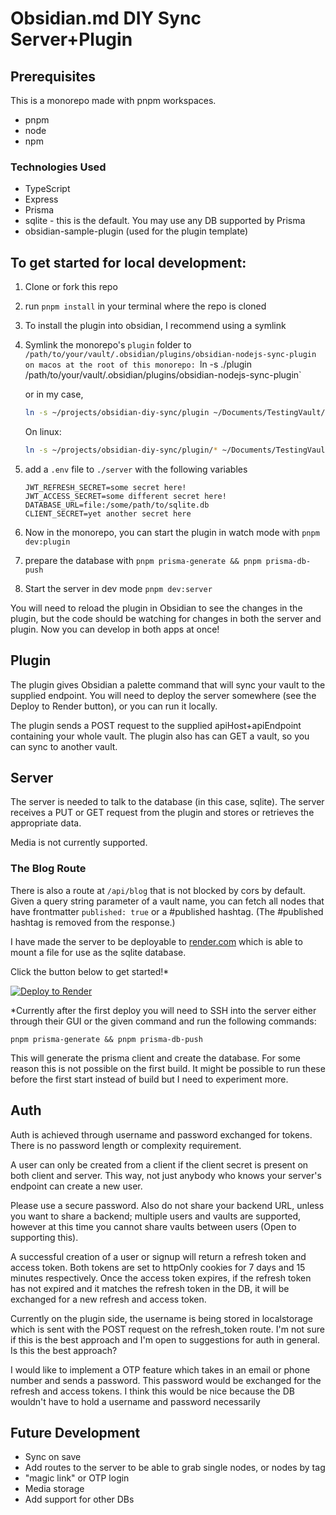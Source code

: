 # Obsidian.md DIY Sync Server+Plugin

## Prerequisites

This is a monorepo made with pnpm workspaces.

- pnpm
- node
- npm

### Technologies Used

- TypeScript
- Express
- Prisma
- sqlite - this is the default. You may use any DB supported by Prisma
- obsidian-sample-plugin (used for the plugin template)

## To get started for local development:

1. Clone or fork this repo
1. run `pnpm install` in your terminal where the repo is cloned
1. To install the plugin into obsidian, I recommend using a symlink
1. Symlink the monorepo's `plugin` folder to `/path/to/your/vault/.obsidian/plugins/obsidian-nodejs-sync-plugin on macos at the root of this monorepo: `ln -s ./plugin /path/to/your/vault/.obsidian/plugins/obsidian-nodejs-sync-plugin`

   or in my case,

   ```bash
   ln -s ~/projects/obsidian-diy-sync/plugin ~/Documents/TestingVault/.obsidian/plugins/obsidian-nodejs-sync-plugin
   ```

   On linux:

   ```bash
   ln -s ~/projects/obsidian-diy-sync/plugin/* ~/Documents/TestingVault/.obsidian/plugins/obsidian-nodejs-sync-plugin/
   ```

1. add a `.env` file to `./server` with the following variables

   ```
   JWT_REFRESH_SECRET=some secret here!
   JWT_ACCESS_SECRET=some different secret here!
   DATABASE_URL=file:/some/path/to/sqlite.db
   CLIENT_SECRET=yet another secret here
   ```

1. Now in the monorepo, you can start the plugin in watch mode with `pnpm dev:plugin`
1. prepare the database with `pnpm prisma-generate && pnpm prisma-db-push`
1. Start the server in dev mode `pnpm dev:server`

You will need to reload the plugin in Obsidian to see the changes in the plugin, but the code should be watching for changes in both the server and plugin.
Now you can develop in both apps at once!

## Plugin

The plugin gives Obsidian a palette command that will sync your vault to the supplied endpoint. You will need to deploy the server somewhere (see the Deploy to Render button), or you can run it locally.

The plugin sends a POST request to the supplied apiHost+apiEndpoint containing your whole vault.
The plugin also has can GET a vault, so you can sync to another vault.

## Server

The server is needed to talk to the database (in this case, sqlite). The server receives a PUT or GET request from the plugin and stores or retrieves the appropriate data.

Media is not currently supported.

### The Blog Route

There is also a route at `/api/blog` that is not blocked by cors by default. Given a query string parameter of a vault name, you can fetch all nodes that have frontmatter `published: true` or a #published hashtag. (The #published hashtag is removed from the response.)

I have made the server to be deployable to [render.com](https://render.com) which is able to mount a file for use as the sqlite database.

Click the button below to get started!\*

[![Deploy to Render](https://render.com/images/deploy-to-render-button.svg)](https://render.com/deploy)

\*Currently after the first deploy you will need to SSH into the server either through their GUI or the given command and run the following commands:

```shell
pnpm prisma-generate && pnpm prisma-db-push
```

This will generate the prisma client and create the database.
For some reason this is not possible on the first build. It might be possible to run these before the first start instead of build but I need to experiment more.

## Auth

Auth is achieved through username and password exchanged for tokens. There is no password length or complexity requirement.

A user can only be created from a client if the client secret is present on both client and server. This way, not just anybody who knows your server's endpoint can create a new user.

Please use a secure password. Also do not share your backend URL, unless you want to share a backend; multiple users and vaults are supported, however at this time you cannot share vaults between users (Open to supporting this).

A successful creation of a user or signup will return a refresh token and access token. Both tokens are set to httpOnly cookies for 7 days and 15 minutes respectively. Once the access token expires, if the refresh token has not expired and it matches the refresh token in the DB, it will be exchanged for a new refresh and access token.

Currently on the plugin side, the username is being stored in localstorage which is sent with the POST request on the refresh_token route. I'm not sure if this is the best approach and I'm open to suggestions for auth in general. Is this the best approach?

I would like to implement a OTP feature which takes in an email or phone number and sends a password. This password would be exchanged for the refresh and access tokens. I think this would be nice because the DB wouldn't have to hold a username and password necessarily

## Future Development

- Sync on save
- Add routes to the server to be able to grab single nodes, or nodes by tag
- "magic link" or OTP login
- Media storage
- Add support for other DBs
